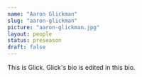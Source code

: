 ```yaml
---
name: "Aaron Glickman"
slug: "aaron-glickman"
picture: "aaron-glickman.jpg"
layout: people
status: preseason
draft: false
---
```


This is Glick. Glick's bio is edited in this bio.